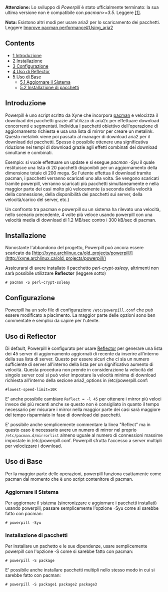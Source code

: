 **Attenzione:** Lo sviluppo di _Powerpill_ è stato ufficialmente terminato: la sua ultima versione non è compatibile con _pacman>=3.5_. Leggere [[1]](https://bbs.archlinux.org/viewtopic.php?id=115660).

**Nota:** Esistono altri modi per usare aria2 per lo scaricamento dei pacchetti. Leggere [Improve pacman performance#Using_aria2](/index.php/Improve_pacman_performance#Using_aria2 "Improve pacman performance")

## Contents

*   [1 Introduzione](#Introduzione)
*   [2 Installazione](#Installazione)
*   [3 Configurazione](#Configurazione)
*   [4 Uso di Reflector](#Uso_di_Reflector)
*   [5 Uso di Base](#Uso_di_Base)
    *   [5.1 Aggiornare il Sistema](#Aggiornare_il_Sistema)
    *   [5.2 Installazione di pacchetti](#Installazione_di_pacchetti)

## Introduzione

Powerpill è uno script scritto da Xyne che incorpora [pacman](/index.php/Pacman_(Italiano) "Pacman (Italiano)") e velocizza il download dei pacchetti grazie all'utilizzo di aria2c per effettuare download concorrenti e segmentati. Individua i pacchetti obiettivo dell'operazione di aggiornamento richiesta e usa una lista di mirror per creare un metalink. Questo metalink viene poi passato al manager di download aria2 per il download dei pacchetti. Spesso è possibile ottenere una significativa riduzione nei tempi di download grazie agli effetti combinati dei download simultanei e combinati.

Esempio: si vuole effettuare un update e si esegue _pacman -Syu_ il quale restituisce una lista di 20 pacchetti disponibili per un aggiornamento della dimensione totale di 200 mega. Se l'utente effettua il download tramite pacman, i pacchetti verranno scaricati uno alla volta. Se vengono scaricati tramite powerpill, verranno scaricati più pacchetti simultaneamente e nella maggior parte dei casi molto più velocemente (a seconda della velocità della connessione, della disponibilità dei pacchetti sui server, della velocità/carico del server, etc.)

Un confronto tra pacman e powerpill su un sistema ha rilevato una velocità, nello scenario precedente, 4 volte più veloce usando powerpill con una velocità media di download di 1.2 MB/sec contro i 300 kB/sec di pacman.

## Installazione

Nonostante l'abbandono del progetto, Powerpill può ancora essere scaricato da [http://xyne.archlinux.ca/old_projects/powerpill/](http://xyne.archlinux.ca/old_projects/powerpill/)

Assicurarsi di avere installato il pacchetto _perl-crypt-ssleay_, altrimenti non sarà possibile utilizzare **Reflector** (leggere sotto)

```
# pacman -S perl-crypt-ssleay

```

## Configurazione

Powerpill ha un solo file di configurazione `/etc/powerpill.conf` che può essere modificato a piacimento. La maggior parte delle opzioni sono ben commentate e semplici da capire per l'utente.

## Uso di Reflector

Di default, Powerpill è configurato per usare [Reflector](/index.php/Reflector "Reflector") per generare una lista dei 45 server di aggiornamento aggiornati di recente da inserire all'interno della sua lista di server. Questo per essere sicuri che ci sia un numero sufficiente di server all'interno della lista per un significativo aumento di velocità. Questa procedura non prende in considerazione la velocità del singolo server così si può voler impostare la velocità minima di download richiesta all'interno della sezione aria2_options in /etc/powerpill.conf:

```
#lowest-speed-limit=10K

```

E' anche possibile cambiare `Reflect = -l 45` per ottenere i mirror più veloci invece dei più recenti anche se questo non è consigliato in quanto il tempo necessario per misurare i mirror nella maggior parte dei casi sarà maggiore del tempo risparmiato in fase di download dei pacchetti.

E' possibile anche semplicemente commentare la linea "Reflect" ma in questo caso è necessario avere un numero di mirror nel proprio `/etc/pacman.d/mirrorlist` almeno uguale al numero di connessioni massime impostate in /etc/powerpill.conf. Powerpill sfrutta l'accesso a server multipli per velocizzare i download.

## Uso di Base

Per la maggior parte delle operazioni, powerpill funziona esattamente come pacman dal momento che è uno script contenitore di pacman.

### Aggiornare il Sistema

Per aggiornare il sistema (sincronizzare e aggiornare i pacchetti installati) usando powerpill, passare semplicemente l'opzione -Syu come si sarebbe fatto con pacman:

```
# powerpill -Syu

```

### Installazione di pacchetti

Per installare un pachetto e le sue dipendenze, usare semplicemente powerpill con l'opzione -S come si sarebbe fatto con pacman:

```
# powerpill -S package

```

E' possibile anche installare pacchetti multipli nello stesso modo in cui si sarebbe fatto con pacman:

```
# powerpill -S package1 package2 package3

```